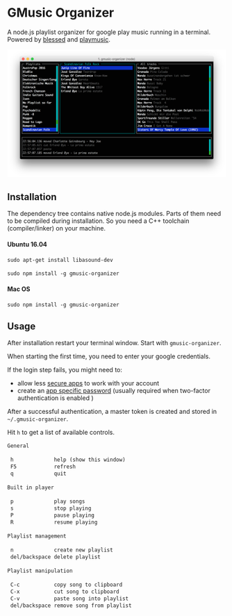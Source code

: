 # GMusic Organizer

A node.js playlist organizer for google play music running in a terminal. Powered by [blessed](https://github.com/chjj/blessed) and [playmusic](https://github.com/jamon/playmusic).

![Screenshot](screenshot.png)

## Installation

The dependency tree contains native node.js modules. Parts of them need to be compiled during installation. So you need a C++ toolchain (compiler/linker) on your machine.

#### Ubuntu 16.04

`sudo apt-get install libasound-dev`

`sudo npm install -g gmusic-organizer`

#### Mac OS

`sudo npm install -g gmusic-organizer`

## Usage

After installation restart your terminal window. Start with `gmusic-organizer`.

When starting the first time, you need to enter your google credentials.

If the login step fails, you might need to:
- allow less [secure apps](https://support.google.com/accounts/answer/6010255?hl=en)  to work with your account
- create an [app specific password](https://support.google.com/accounts/answer/185833?hl=en) (usually required when two-factor authentication is enabled
) 

After a successful authentication, a master token is created and stored in `~/.gmusic-organizer`.

Hit `h` to get a list of available controls.

```
General

 h             help (show this window) 
 F5            refresh
 q             quit

Built in player

 p             play songs 
 s             stop playing 
 P             pause playing 
 R             resume playing

Playlist management
 
 n             create new playlist 
 del/backspace delete playlist

Playlist manipulation
 
 C-c           copy song to clipboard 
 C-x           cut song to clipboard 
 C-v           paste song into playlist
 del/backspace remove song from playlist
```